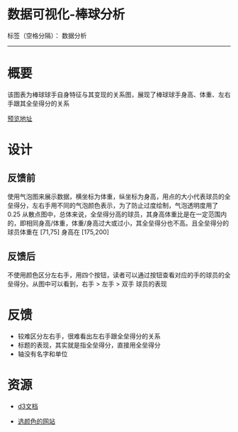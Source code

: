 ﻿# 数据可视化-棒球分析

标签（空格分隔）： 数据分析

---

# 概要
该图表为棒球球手自身特征与其变现的关系图，展现了棒球球手身高、体重、左右手跟其全垒得分的关系

[预览地址][3]

# 设计
## 反馈前
使用气泡图来展示数据，横坐标为体重，纵坐标为身高，用点的大小代表球员的全垒得分，左右手用不同的气泡颜色表示，为了防止过度绘制，气泡透明度用了0.25
从散点图中，总体来说，全垒得分高的球员，其身高体重比是在一定范围内的，即相同身高/体重，体重/身高过大或过小，其全垒得分也不高。且全垒得分的球员体重在 [71,75] 身高在 [175,200]

## 反馈后
不使用颜色区分左右手，用四个按钮，读者可以通过按钮查看对应的手的球员的全垒得分。从图中可以看到，右手 > 左手 > 双手 球员的表现


# 反馈
+ 较难区分左右手，很难看出左右手跟全垒得分的关系
+ 标题的表现，其实就是指全垒得分，直接用全垒得分
+ 轴没有名字和单位


# 资源
+ [d3文档][1]
+ [选颜色的网站][2]


  [1]: https://github.com/d3/d3/wiki/API--%E4%B8%AD%E6%96%87%E6%89%8B%E5%86%8C
  [2]: https://flatuicolors.com/palette/defo
  [3]: http://candycute.cn/baseball/baseball-final.html
